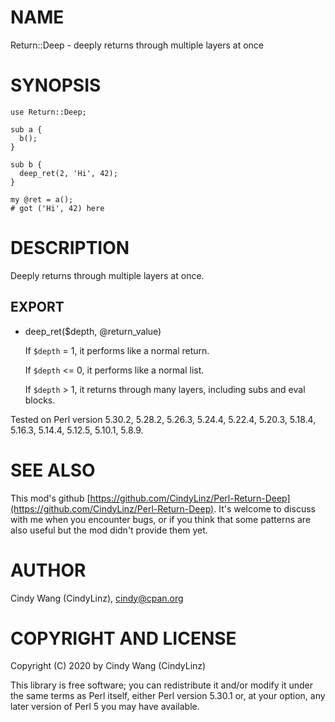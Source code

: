 # NAME

Return::Deep - deeply returns through multiple layers at once

# SYNOPSIS

    use Return::Deep;

    sub a {
      b();
    }

    sub b {
      deep_ret(2, 'Hi', 42);
    }

    my @ret = a();
    # got ('Hi', 42) here

# DESCRIPTION

Deeply returns through multiple layers at once.

## EXPORT

- deep\_ret($depth, @return\_value)

    If `$depth` = 1, it performs like a normal return.

    If `$depth` <= 0, it performs like a normal list.

    If `$depth` > 1, it returns through many layers, including subs and eval blocks.

Tested on Perl version 5.30.2, 5.28.2, 5.26.3, 5.24.4, 5.22.4, 5.20.3, 5.18.4, 5.16.3, 5.14.4, 5.12.5, 5.10.1, 5.8.9.

# SEE ALSO

This mod's github [https://github.com/CindyLinz/Perl-Return-Deep](https://github.com/CindyLinz/Perl-Return-Deep).
It's welcome to discuss with me when you encounter bugs, or
if you think that some patterns are also useful but the mod didn't provide them yet.

# AUTHOR

Cindy Wang (CindyLinz), <cindy@cpan.org>

# COPYRIGHT AND LICENSE

Copyright (C) 2020 by Cindy Wang (CindyLinz)

This library is free software; you can redistribute it and/or modify
it under the same terms as Perl itself, either Perl version 5.30.1 or,
at your option, any later version of Perl 5 you may have available.
